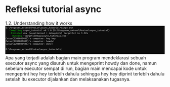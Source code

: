 # Refleksi tutorial async
1.2. Understanding how it works
![Screenshot pertama tutorial 1](screenshot/result_1.png)
Apa yang terjadi adalah bagian main program mendeklarasi sebuah executor async yang disuruh untuk mengeprint howdy dan done, namun sebelum executor sempat di run, bagian main mencapai kode untuk mengeprint hey hey terlebih dahulu sehingga hey hey diprint terlebih dahulu setelah itu executor dijalankan dan melaksanakan tugasnya.